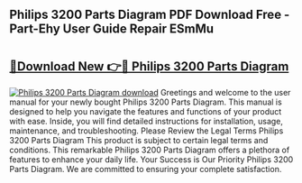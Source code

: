 ## Philips 3200 Parts Diagram PDF Download Free - Part-Ehy User Guide Repair ESmMu

# <h2><a href="http://dfpujl.blite.top/?on=Philips+3200+Parts+Diagram">🔗Download New 👉🔴 Philips 3200 Parts Diagram</a></h2>

[![Philips 3200 Parts Diagram download](https://i.imgur.com/lujVjoI.png)](http://dfpujl.blite.top/?on=Philips+3200+Parts+Diagram)
Greetings and welcome to the user manual for your newly bought Philips 3200 Parts Diagram. This manual is designed to help you navigate the features and functions of your product with ease. Inside, you will find detailed instructions for installation, usage, maintenance, and troubleshooting. Please Review the Legal Terms Philips 3200 Parts Diagram This product is subject to certain legal terms and conditions. This remarkable Philips 3200 Parts Diagram offers a plethora of features to enhance your daily life. Your Success is Our Priority Philips 3200 Parts Diagram. We are committed to ensuring your complete satisfaction.
